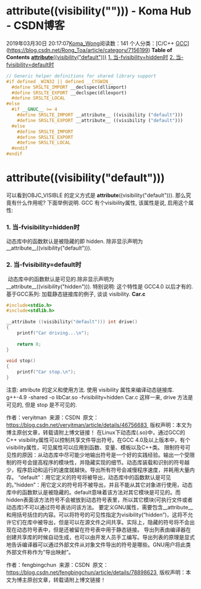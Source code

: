 # __attribute__((visibility(""))) - Koma Hub - CSDN博客
2019年03月30日 20:17:07[Koma_Wong](https://me.csdn.net/Rong_Toa)阅读数：141
个人分类：[C/C++																[GCC](https://blog.csdn.net/Rong_Toa/article/category/8661289)](https://blog.csdn.net/Rong_Toa/article/category/7156199)
**Table of Contents**
[__attribute__((visibility("default")))](#__attribute__((visibility(%22default%22))))
[1. 当-fvisibility=hidden时](#1.%20%E5%BD%93-fvisibility%3Dhidden%E6%97%B6)
[2. 当-fvisibility=default时](#2.%20%E5%BD%93-fvisibility%3Ddefault%E6%97%B6)
```cpp
// Generic helper definitions for shared library support
#if defined _WIN32 || defined __CYGWIN__
  #define SRSLTE_IMPORT __declspec(dllimport)
  #define SRSLTE_EXPORT __declspec(dllexport)
  #define SRSLTE_LOCAL
#else
  #if __GNUC__ >= 4
    #define SRSLTE_IMPORT __attribute__ ((visibility ("default")))
    #define SRSLTE_EXPORT __attribute__ ((visibility ("default")))
  #else
    #define SRSLTE_IMPORT
    #define SRSLTE_EXPORT
    #define SRSLTE_LOCAL
  #endif
#endif
```
# __attribute__((visibility("default")))
可以看到OBJC_VISIBLE 的定义方式是 __attribute__((visibility("default"))).
那么究竟有什么作用呢? 下面举例说明.
GCC 有个visibility属性, 该属性是说, 启用这个属性:
### 1. 当-fvisibility=hidden时
动态库中的函数默认是被隐藏的即 hidden. 除非显示声明为__attribute__((visibility("default"))).
### 2. 当-fvisibility=default时
 动态库中的函数默认是可见的.除非显示声明为__attribute__((visibility("hidden"))).
特别说明: 这个特性是 GCC4.0 以后才有的.
基于GCC系列: 加载静态链接库的例子, 谈谈 visibility.
**Car.c**
```cpp
#include<stdio.h>  
#include<stdlib.h> 
 
__attribute ((visibility("default"))) int drive()
{
    printf("Car driving...\n");
 
    return 0;
}
 
void stop()
{
    printf("Car stop.\n");
}
```
注意: attribute 的定义和使用方法.
使用 visibility 属性来编译动态链接库.
g++-4.9 -shared -o libCar.so -fvisibility=hidden Car.c
这样一来, drive 方法是可见的, 但是 stop 是不可见的.
> 
作者：veryitman 
来源：CSDN 
原文：https://blog.csdn.net/veryitman/article/details/46756683 
版权声明：本文为博主原创文章，转载请附上博文链接！
在Linux下动态库(.so)中，通过GCC的C++ visibility属性可以控制共享文件导出符号。在GCC 4.0及以上版本中，有个visibility属性，可见属性可以应用到函数、变量、模板以及C++类。
限制符号可见性的原因：从动态库中尽可能少地输出符号是一个好的实践经验。输出一个受限制的符号会提高程序的模块性，并隐藏实现的细节。动态库装载和识别的符号越少，程序启动和运行的速度就越快。导出所有符号会减慢程序速度，并耗用大量内存。
“default”：用它定义的符号将被导出，动态库中的函数默认是可见的。”hidden”：用它定义的符号将不被导出，并且不能从其它对象进行使用，动态库中的函数默认是被隐藏的。default意味着该方法对其它模块是可见的。而hidden表面该方法符号不会被放到动态符号表里，所以其它模块(可执行文件或者动态库)不可以通过符号表访问该方法。
要定义GNU属性，需要包含__attribute__和用括号括住的内容。可以将符号的可见性指定为visibility(“hidden”)，这将不允许它们在库中被导出，但是可以在源文件之间共享。实际上，隐藏的符号将不会出现在动态符号表中，但是还被留在符号表中用于静态链接。
导出列表由编译器在创建共享库的时候自动生成，也可以由开发人员手工编写。导出列表的原理是显式地告诉编译器可以通过外部文件从对象文件导出的符号是哪些。GNU用户将此类外部文件称作为”导出映射”。
> 
作者：fengbingchun 
来源：CSDN 
原文：https://blog.csdn.net/fengbingchun/article/details/78898623 
版权声明：本文为博主原创文章，转载请附上博文链接！
